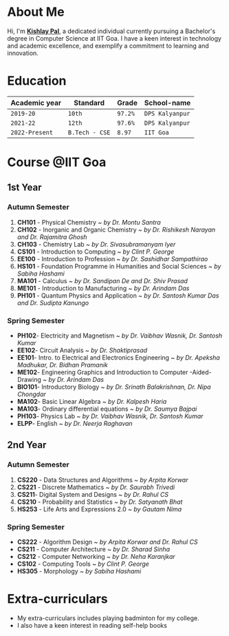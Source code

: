 # About Me
Hi, I'm [**Kishlay Pal**](https://kishlaypal.github.io/), a dedicated individual currently pursuing a Bachelor's degree in Computer Science at IIT Goa. I have a keen interest in technology and academic excellence, and exemplify a commitment to learning and innovation.

# Education 
| Academic year	       |Standard	       |Grade      | School-name	   |  
|----------------------|----------------|-----------|----------------|  
|`2019-20`             |`10th`			       |		`97.2%`	 | `DPS Kalyanpur`|  
|`2021-22`					        |`12th`			       |		`97.6%`	 | `DPS Kalyanpur`|  
|`2022-Present`			     |`B.Tech - CSE`  |		`8.97` 	 | `IIT Goa`		    |  


# Course @IIT Goa
## 1st Year 
### Autumn Semester 
 1. **CH101** - Physical Chemistry  ~ *by Dr. Montu Santra*
 2. **CH102** - Inorganic and Organic Chemistry ~ *by Dr. Rishikesh Narayan and Dr. Rajamitra Ghosh*
 3. **CH103** - Chemistry Lab ~ *by Dr. Sivasubramanyam Iyer*
 4. **CS101** - Introduction to Computing ~ *by Clint P. George*
 5. **EE100** - Introduction to Profession ~ *by Dr. Sashidhar Sampathirao*
 6. **HS101** - Foundation Programme in Humanities and Social Sciences ~ *by Sabiha Hashami*
 7. **MA101** - Calculus ~ *by Dr. Sandipan De and Dr. Shiv Prasad*
 8. **ME101** - Introduction to Manufacturing ~ *by Dr. Arindam Das*
 9. **PH101** - Quantum Physics and Application ~ *by Dr. Santosh Kumar Das and Dr. Sudipta Kanungo*

### Spring Semester
- **PH102**- Electricity and Magnetism ~ *by Dr. Vaibhav Wasnik, Dr. Santosh Kumar*
- **EE102**- Circuit Analysis ~ *by Dr. Shaktiprasad*
- **EE101**- Intro. to Electrical and Electronics Engineering ~ *by Dr. Apeksha Madhukar, Dr. Bidhan Pramanik*
- **ME102**- Engineering Graphics and Introduction to Computer -Aided-Drawing ~ *by Dr. Arindam Das*
- **BIO101**- Introductory Biology ~ *by Dr. Srinath Balakrishnan, Dr. Nipa Chongdar*
- **MA102**- Basic Linear Algebra  ~ *by Dr. Kalpesh Haria*
- **MA103**- Ordinary differential equations ~ *by Dr. Saumya Bajpai*
- **PH103**- Physics Lab ~ *by Dr. Vaibhav Wasnik, Dr. Santosh Kumar*
- **ELPP**- English ~ *by Dr. Neerja Raghavan*

## 2nd Year 
### Autumn Semester
 1. **CS220** - Data Structures and Algorithms  ~ *by Arpita Korwar*
 2. **CS221** - Discrete Mathematics ~ *by Dr. Saurabh Trivedi*
 3. **CS211**- Digital System and Designs ~ *by Dr. Rahul CS*
 4. **CS210** - Probability and Statistics ~ *by Dr. Satyanath Bhat*
 5. **HS253** - Life Arts and Expressions 2.0 ~ *by Gautam Nima*

### Spring Semester

 - **CS222** - Algorithm Design ~ *by Arpita Korwar and Dr. Rahul CS*
 - **CS211** -  Computer Architecture ~ *by Dr. Sharad Sinha*
 - **CS212** - Computer Networking ~ *by Dr. Neha Karanjkar*
 - **CS102** - Computing Tools ~ *by Clint P. George*
 - **HS305** - Morphology ~ *by Sabiha Hashami*

# Extra-curriculars

 - My extra-curriculars includes playing badminton for my college.
 - I also have a keen interest in reading self-help books 
